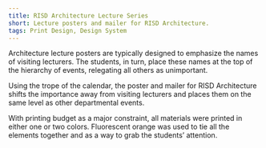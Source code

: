 ```yaml
---
title: RISD Architecture Lecture Series
short: Lecture posters and mailer for RISD Architecture.
tags: Print Design, Design System
---
```


Architecture lecture posters are typically designed to emphasize the names of visiting lecturers. The students, in turn, place these names at the top of the hierarchy of events, relegating all others as unimportant.

Using the trope of the calendar, the poster and mailer for RISD Architecture shifts the importance away from visiting lecturers and places them on the same level as other departmental events.

With printing budget as a major constraint, all materials were printed in either one or two colors. Fluorescent orange was used to tie all the elements together and as a way to grab the students’ attention.
